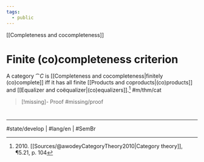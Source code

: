 ```yaml
---
tags:
  - public
---
```

[[Completeness and cocompleteness]]
# Finite (co)completeness criterion

A category $\cat C$ is [[Completeness and cocompleteness|finitely (co)complete]] iff it has all finite [[Products and coproducts|(co)products]] and [[Equalizer and coëqualizer|(co)equalizers]].[^2010] #m/thm/cat 

  [^2010]: 2010\. [[Sources/@awodeyCategoryTheory2010|Category theory]], ¶5.21, p. 104

> [!missing]- Proof
> #missing/proof


#
---
#state/develop | #lang/en | #SemBr
